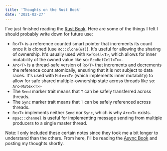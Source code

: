 ```yaml
---
title: 'Thoughts on the Rust Book'
date: '2021-02-27'
---
```


I've just finished reading the [Rust Book](https://doc.rust-lang.org/book/title-page.html). Here are some of the things I felt I should probably write down for future use:

- `Rc<T>` is a reference counted smart pointer that increments its count once it is cloned (use `Rc::clone(&T)`). It's useful for allowing the sharing of ownership. It's usually used with `RefCell<T>`, which allows for inner mutability of the owned value like so: `Rc<RefCell<T>>`.
- `Arc<T>` is a thread-safe version of `Rc<T>` that increments and decrements the reference count atomically, ensuring that it is not subject to data races. It's used with `Mutex<T>` (which implements inner mutability) to allow for safe shared multiple-ownership state across threads like so: `Arc<Mutex<T>>`
- The `Send` marker trait means that `T` can be safely transferred across threads.
- The `Sync` marker trait means that `T` can be safely referenced across threads.
- `Rc<T>` implements neither `Send` nor `Sync`, which is why `Arc<T>` exists.
- `mpsc::channel` is useful for implementing message sending from multiple producers to a single master thread.

Note: I only included these certain notes since they took me a bit longer to understand than the others. From here, I'll be reading the [Async Book](https://rust-lang.github.io/async-book/) and posting my thoughts shortly.
